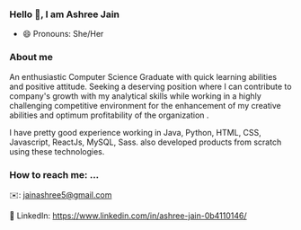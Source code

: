 ### Hello 👋, I am Ashree Jain

<!--
**Ashreejain/ashreejain** is a ✨ _special_ ✨ repository because its `README.md` (this file) appears on your GitHub profile.

Here are some ideas to get you started:

- 🔭 I’m currently working on ...
- 🌱 I’m currently learning ...
- 👯 I’m looking to collaborate on ...
- 🤔 I’m looking for help with ...
- 💬 Ask me about ...
- 📫 How to reach me: ...
- 😄 Pronouns:
- ⚡ Fun fact: ...
-->
- 😄 Pronouns: 
      She/Her

### About me 

An enthusiastic Computer Science Graduate with quick learning abilities and positive attitude. Seeking a deserving position where I can contribute to company's growth with my analytical skills while working in a highly challenging competitive environment for the enhancement of my creative abilities and optimum profitability of the organization .

I have pretty good experience working in Java, Python, HTML, CSS, Javascript, ReactJs, MySQL, Sass. also developed products from scratch using these technologies. 

###  How to reach me: ...

✉️: jainashree5@gmail.com

💼 LinkedIn: https://www.linkedin.com/in/ashree-jain-0b4110146/
